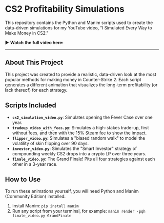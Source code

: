 # CS2 Profitability Simulations

This repository contains the Python and Manim scripts used to create the data-driven simulations for my YouTube video, "I Simulated Every Way to Make Money in CS2."

► **Watch the full video here:** 

---

## About This Project

This project was created to provide a realistic, data-driven look at the most popular methods for making money in Counter-Strike 2. Each script generates a different animation that visualizes the long-term profitability (or lack thereof) for each strategy.

## Scripts Included

- **`cs2_simulation_video.py`**: Simulates opening the Fever Case over one year.
- **`tradeup_video_with_fees.py`**: Simulates a high-stakes trade-up, first without fees, and then with the 15% Steam fee to show the impact.
- **`flipper_video.py`**: Simulates a "biased random walk" to model the volatility of skin flipping over 90 days.
- **`investor_video.py`**: Simulates the "Smart Investor" strategy of compounding weekly CS2 drops into a crypto LP over three years.
- **`finale_video.py`**: The Grand Finale! Pits all four strategies against each other in a 3-year race.

## How to Use

To run these animations yourself, you will need Python and Manim (Community Edition) installed.

1.  Install Manim: `pip install manim`
2.  Run any script from your terminal, for example:
    `manim render -pqh finale_video.py GrandFinale`
